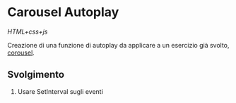# Carousel Autoplay

_HTML+css+js_

Creazione di una funzione di autoplay da applicare a un esercizio già svolto, [corousel](https://github.com/CaldatoLuca/js-array-carousel).

## Svolgimento

1. Usare SetInterval sugli eventi
